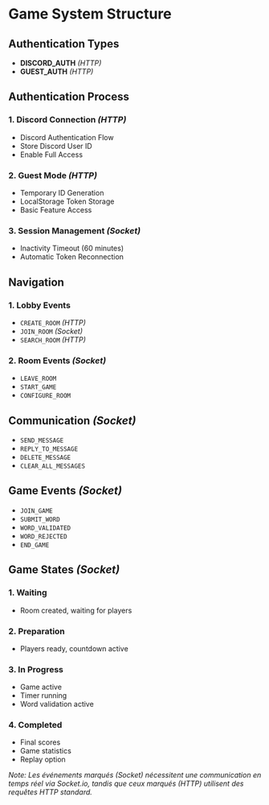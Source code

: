 # Game System Structure

## Authentication Types

* **DISCORD_AUTH** *(HTTP)*
* **GUEST_AUTH** *(HTTP)*

## Authentication Process

### 1. Discord Connection *(HTTP)*

* Discord Authentication Flow
* Store Discord User ID
* Enable Full Access

### 2. Guest Mode *(HTTP)*

* Temporary ID Generation
* LocalStorage Token Storage
* Basic Feature Access

### 3. Session Management *(Socket)*

* Inactivity Timeout (60 minutes)
* Automatic Token Reconnection

## Navigation

### 1. Lobby Events

* `CREATE_ROOM` *(HTTP)*
* `JOIN_ROOM` *(Socket)*
* `SEARCH_ROOM` *(HTTP)*

### 2. Room Events *(Socket)*

* `LEAVE_ROOM`
* `START_GAME`
* `CONFIGURE_ROOM`

## Communication *(Socket)*

* `SEND_MESSAGE`
* `REPLY_TO_MESSAGE`
* `DELETE_MESSAGE`
* `CLEAR_ALL_MESSAGES`

## Game Events *(Socket)*

* `JOIN_GAME`
* `SUBMIT_WORD`
* `WORD_VALIDATED`
* `WORD_REJECTED`
* `END_GAME`

## Game States *(Socket)*

### 1. Waiting

* Room created, waiting for players

### 2. Preparation

* Players ready, countdown active

### 3. In Progress

* Game active
* Timer running
* Word validation active

### 4. Completed

* Final scores
* Game statistics
* Replay option

*Note: Les événements marqués (Socket) nécessitent une communication en temps réel via Socket.io, tandis que ceux marqués (HTTP) utilisent des requêtes HTTP standard.*